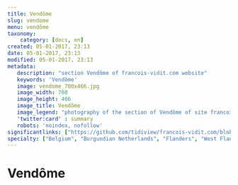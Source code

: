 ```yaml
---
title: Vendôme
slug: vendome
menu: vendôme
taxonomy:
    category: [docs, en]
created: 05-01-2017, 23:13
date: 05-01-2017, 23:13
modified: 05-01-2017, 23:13
metadata:
   description: "section Vendôme of francois-vidit.com website"
   keywords: 'Vendôme'
   image: vendome_700x466.jpg
   image_width: 700
   image_height: 466
   image_title: Vendôme
   image_legend: "photography of the section of Vendôme of site francois-vidit.com"
   'twitter:card' : summary
   robots: 'noindex, nofollow'
significantlinks: ["https://github.com/tidiview/francois-vidit.com/blob/develop/user/sites/docs/pages/01.reference/01.paris/02.vendome/chapter.en.md"]
specialty: ["Belgium", "Burgundian Netherlands", "Flanders", "West Flanders", "Vendôme"]
---
```

# Vendôme